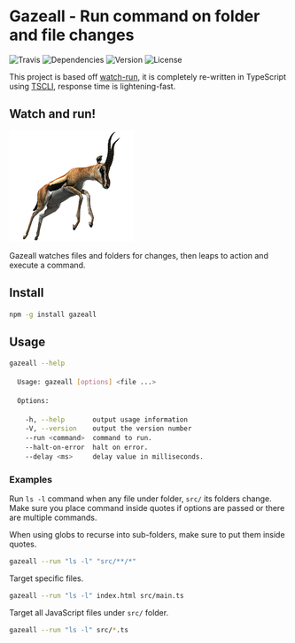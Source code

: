 # Gazeall - Run command on folder and file changes

![Travis](https://img.shields.io/travis/rajinder-yadav/gazeall.svg)
![Dependencies](https://david-dm.org/rajinder-yadav/gazeall.svg)
![Version](https://img.shields.io/badge/gazeall-0.0.3-blue.svg)
![License](https://img.shields.io/badge/TSCLI-GPL--3.0-blue.svg)

This project is based off [watch-run](https://www.npmjs.com/package/watch-run), it is completely re-written in TypeScript using [TSCLI](https://github.com/rajinder-yadav/tscli), response time is lightening-fast.

## Watch and run!

![Image of Gazelle](img/gazelle.png)

Gazeall watches files and folders for changes, then leaps to action and execute a command.

## Install

```sh
npm -g install gazeall
```

## Usage

```sh
gazeall --help

  Usage: gazeall [options] <file ...>

  Options:

    -h, --help       output usage information
    -V, --version    output the version number
    --run <command>  command to run.
    --halt-on-error  halt on error.
    --delay <ms>     delay value in milliseconds.
```

### Examples

Run `ls -l` command when any file under folder, `src/` its folders change. Make sure you place command inside quotes if options are passed or there are multiple commands.

When using globs to recurse into sub-folders, make sure to put them inside quotes.

```sh
gazeall --run "ls -l" "src/**/*"
```

Target specific files.

```sh
gazeall --run "ls -l" index.html src/main.ts
```

Target all JavaScript files under `src/` folder.

```sh
gazeall --run "ls -l" src/*.ts
```
